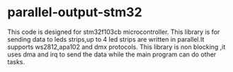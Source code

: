 # parallel-output-stm32
This code is designed for stm32f103cb microcontroller.
This library is for sending data to leds strips,up to 4 led strips are written in parallel.It supports ws2812,apa102 and dmx protocols.
This library is non blocking ,it uses dma and irq to send the data while the main program can do other tasks.
